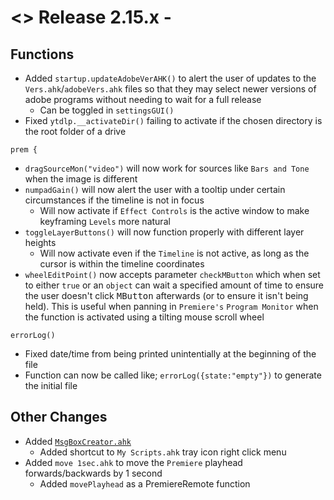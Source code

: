 # <> Release 2.15.x - 

## Functions
- Added `startup.updateAdobeVerAHK()` to alert the user of updates to the `Vers.ahk`/`adobeVers.ahk` files so that they may select newer versions of adobe programs without needing to wait for a full release
    - Can be toggled in `settingsGUI()`
- Fixed `ytdlp.__activateDir()` failing to activate if the chosen directory is the root folder of a drive

`prem {`
- `dragSourceMon("video")` will now work for sources like `Bars and Tone` when the image is different
- `numpadGain()` will now alert the user with a tooltip under certain circumstances if the timeline is not in focus
    - Will now activate if `Effect Controls` is the active window to make keyframing `Levels` more natural
- `toggleLayerButtons()` will now function properly with different layer heights
    - Will now activate even if the `Timeline` is not active, as long as the cursor is within the timeline coordinates
- `wheelEditPoint()` now accepts parameter `checkMButton` which when set to either `true` or an `object` can wait a specified amount of time to ensure the user doesn't click <kbd>MButton</kbd> afterwards (or to ensure it isn't being held). This is useful when panning in `Premiere's` `Program Monitor` when the function is activated using a tilting mouse scroll wheel

`errorLog()`
- Fixed date/time from being printed unintentially at the beginning of the file
- Function can now be called like; `errorLog({state:"empty"})` to generate the initial file

## Other Changes
- Added [`MsgBoxCreator.ahk`](https://www.autohotkey.com/boards/viewtopic.php?t=78253)
    - Added shortcut to `My Scripts.ahk` tray icon right click menu
- Added `move 1sec.ahk` to move the `Premiere` playhead forwards/backwards by 1 second
    - Added `movePlayhead` as a PremiereRemote function
